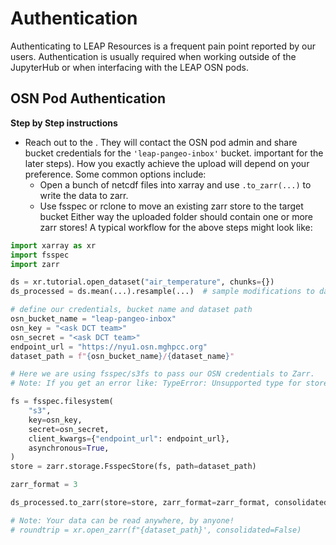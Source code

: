 # Authentication

Authenticating to LEAP Resources is a frequent pain point reported by our users. Authentication is usually required when working outside of the JupyterHub or when interfacing with the LEAP OSN pods.

## OSN Pod Authentication

**Step by Step instructions**

- Reach out to the [](support.data_compute_team). They will contact the OSN pod admin and share bucket credentials for the `'leap-pangeo-inbox'` bucket.
  important for the later steps). How you exactly achieve the upload will depend on your preference. Some common options include:
  - Open a bunch of netcdf files into xarray and use `.to_zarr(...)` to write the data to zarr.
  - Use fsspec or rclone to move an existing zarr store to the target bucket
    Either way the uploaded folder should contain one or more zarr stores!
    A typical workflow for the above steps might look like:

```python
import xarray as xr
import fsspec
import zarr

ds = xr.tutorial.open_dataset("air_temperature", chunks={})
ds_processed = ds.mean(...).resample(...)  # sample modifications to data

# define our credentials, bucket name and dataset path
osn_bucket_name = "leap-pangeo-inbox"
osn_key = "<ask DCT team>"
osn_secret = "<ask DCT team>"
endpoint_url = "https://nyu1.osn.mghpcc.org"
dataset_path = f"{osn_bucket_name}/{dataset_name}"

# Here we are using fsspec/s3fs to pass our OSN credentials to Zarr.
# Note: If you get an error like: TypeError: Unsupported type for store_like: 'FSMap'`. It is because zarr-python does not currently support the older fsspec FSMap object style. https://github.com/zarr-developers/zarr-python/issues/2706

fs = fsspec.filesystem(
    "s3",
    key=osn_key,
    secret=osn_secret,
    client_kwargs={"endpoint_url": endpoint_url},
    asynchronous=True,
)
store = zarr.storage.FsspecStore(fs, path=dataset_path)

zarr_format = 3

ds_processed.to_zarr(store=store, zarr_format=zarr_format, consolidated=False)

# Note: Your data can be read anywhere, by anyone!
# roundtrip = xr.open_zarr(f"{dataset_path}', consolidated=False)
```

